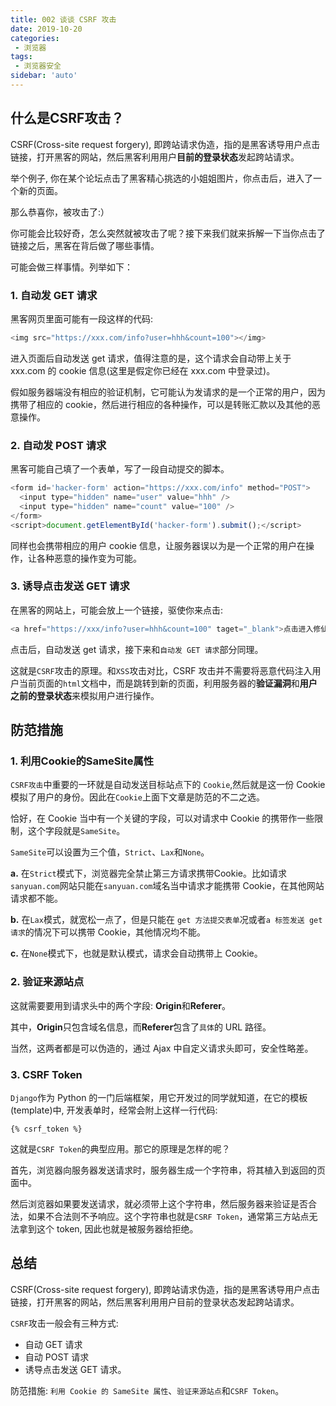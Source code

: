 ```yaml
---
title: 002 谈谈 CSRF 攻击
date: 2019-10-20
categories: 
 - 浏览器
tags:
 - 浏览器安全
sidebar: 'auto'
---
```

## 什么是CSRF攻击？
CSRF(Cross-site request forgery), 即跨站请求伪造，指的是黑客诱导用户点击链接，打开黑客的网站，然后黑客利用用户**目前的登录状态**发起跨站请求。

举个例子, 你在某个论坛点击了黑客精心挑选的小姐姐图片，你点击后，进入了一个新的页面。

那么恭喜你，被攻击了:）

你可能会比较好奇，怎么突然就被攻击了呢？接下来我们就来拆解一下当你点击了链接之后，黑客在背后做了哪些事情。

可能会做三样事情。列举如下：

### 1. 自动发 GET 请求
黑客网页里面可能有一段这样的代码:
```js
<img src="https://xxx.com/info?user=hhh&count=100"></img>
```
进入页面后自动发送 get 请求，值得注意的是，这个请求会自动带上关于 xxx.com 的 cookie 信息(这里是假定你已经在 xxx.com 中登录过)。

假如服务器端没有相应的验证机制，它可能认为发请求的是一个正常的用户，因为携带了相应的 cookie，然后进行相应的各种操作，可以是转账汇款以及其他的恶意操作。

### 2. 自动发 POST 请求
黑客可能自己填了一个表单，写了一段自动提交的脚本。
```js
<form id='hacker-form' action="https://xxx.com/info" method="POST">
  <input type="hidden" name="user" value="hhh" />
  <input type="hidden" name="count" value="100" />
</form>
<script>document.getElementById('hacker-form').submit();</script>
```
同样也会携带相应的用户 cookie 信息，让服务器误以为是一个正常的用户在操作，让各种恶意的操作变为可能。

### 3. 诱导点击发送 GET 请求
在黑客的网站上，可能会放上一个链接，驱使你来点击:
```js
<a href="https://xxx/info?user=hhh&count=100" taget="_blank">点击进入修仙世界</a>
```
点击后，自动发送 get 请求，接下来和`自动发 GET 请求`部分同理。

这就是`CSRF`攻击的原理。和`XSS`攻击对比，CSRF 攻击并不需要将恶意代码注入用户当前页面的`html`文档中，而是跳转到新的页面，利用服务器的**验证漏洞**和**用户之前的登录状态**来模拟用户进行操作。

## 防范措施

### 1. 利用Cookie的SameSite属性
`CSRF攻击`中重要的一环就是自动发送目标站点下的 `Cookie`,然后就是这一份 Cookie 模拟了用户的身份。因此在`Cookie`上面下文章是防范的不二之选。

恰好，在 Cookie 当中有一个关键的字段，可以对请求中 Cookie 的携带作一些限制，这个字段就是`SameSite`。

`SameSite`可以设置为三个值，`Strict`、`Lax`和`None`。

**a.** 在`Strict`模式下，浏览器完全禁止第三方请求携带Cookie。比如请求`sanyuan.com`网站只能在`sanyuan.com`域名当中请求才能携带 Cookie，在其他网站请求都不能。

**b.** 在`Lax`模式，就宽松一点了，但是只能在 `get 方法提交表单`况或者`a 标签发送 get 请求`的情况下可以携带 Cookie，其他情况均不能。

**c.** 在`None`模式下，也就是默认模式，请求会自动携带上 Cookie。

### 2. 验证来源站点
这就需要要用到请求头中的两个字段: **Origin**和**Referer**。

其中，**Origin**只包含域名信息，而**Referer**包含了`具体`的 URL 路径。

当然，这两者都是可以伪造的，通过 Ajax 中自定义请求头即可，安全性略差。

### 3. CSRF Token
`Django`作为 Python 的一门后端框架，用它开发过的同学就知道，在它的模板(template)中, 开发表单时，经常会附上这样一行代码:
```
{% csrf_token %}
```
这就是`CSRF Token`的典型应用。那它的原理是怎样的呢？

首先，浏览器向服务器发送请求时，服务器生成一个字符串，将其植入到返回的页面中。

然后浏览器如果要发送请求，就必须带上这个字符串，然后服务器来验证是否合法，如果不合法则不予响应。这个字符串也就是`CSRF Token`，通常第三方站点无法拿到这个 token, 因此也就是被服务器给拒绝。


## 总结
CSRF(Cross-site request forgery), 即跨站请求伪造，指的是黑客诱导用户点击链接，打开黑客的网站，然后黑客利用用户目前的登录状态发起跨站请求。

`CSRF`攻击一般会有三种方式: 
- 自动 GET 请求
- 自动 POST 请求
- 诱导点击发送 GET 请求。

防范措施: `利用 Cookie 的 SameSite 属性`、`验证来源站点`和`CSRF Token`。